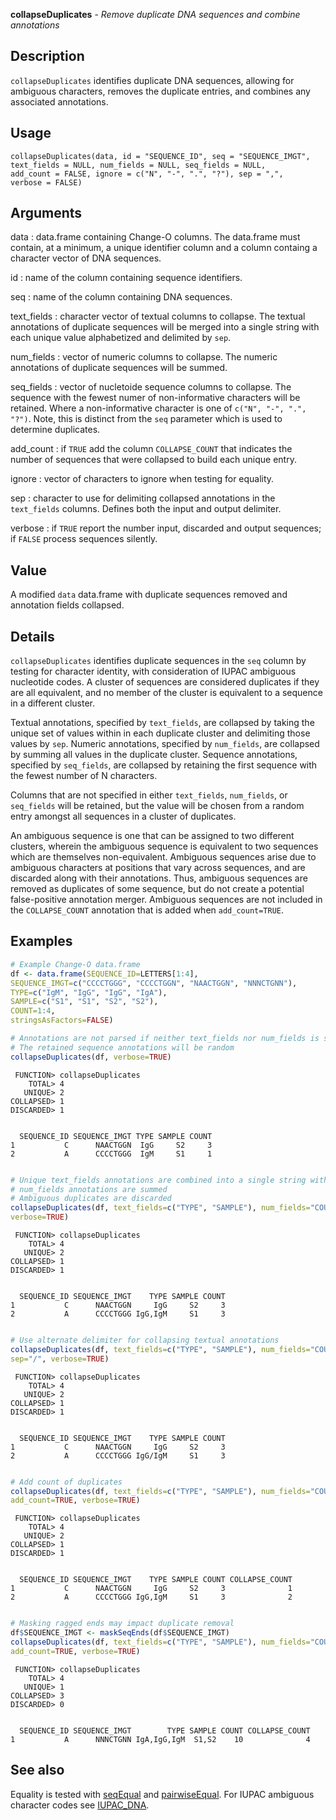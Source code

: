 





**collapseDuplicates** - *Remove duplicate DNA sequences and combine annotations*

Description
--------------------

`collapseDuplicates` identifies duplicate DNA sequences, allowing for ambiguous 
characters, removes the duplicate entries, and combines any associated annotations.


Usage
--------------------
```
collapseDuplicates(data, id = "SEQUENCE_ID", seq = "SEQUENCE_IMGT",
text_fields = NULL, num_fields = NULL, seq_fields = NULL,
add_count = FALSE, ignore = c("N", "-", ".", "?"), sep = ",",
verbose = FALSE)
```

Arguments
-------------------

data
:   data.frame containing Change-O columns. The data.frame 
must contain, at a minimum, a unique identifier column 
and a column containg a character vector of DNA sequences.

id
:   name of the column containing sequence identifiers.

seq
:   name of the column containing DNA sequences.

text_fields
:   character vector of textual columns to collapse. The textual 
annotations of duplicate sequences will be merged into a single 
string with each unique value alphabetized and delimited by 
`sep`.

num_fields
:   vector of numeric columns to collapse. The numeric annotations
of duplicate sequences will be summed.

seq_fields
:   vector of nucletoide sequence columns to collapse. The sequence 
with the fewest numer of non-informative characters will be 
retained. Where a non-informative character is one of 
`c("N", "-", ".", "?")`. Note, this is distinct from the 
`seq` parameter which is used to determine duplicates.

add_count
:   if `TRUE` add the column `COLLAPSE_COUNT` that 
indicates the number of sequences that were collapsed to build 
each unique entry.

ignore
:   vector of characters to ignore when testing for equality.

sep
:   character to use for delimiting collapsed annotations in the 
`text_fields` columns. Defines both the input and output 
delimiter.

verbose
:   if `TRUE` report the number input, discarded and output 
sequences; if `FALSE` process sequences silently.



Value
-------------------

A modified `data` data.frame with duplicate sequences removed and 
annotation fields collapsed.

Details
-------------------

`collapseDuplicates` identifies duplicate sequences in the `seq` column by
testing for character identity, with consideration of IUPAC ambiguous nucleotide codes. 
A cluster of sequences are considered duplicates if they are all equivalent, and no 
member of the cluster is equivalent to a sequence in a different cluster. 

Textual annotations, specified by `text_fields`, are collapsed by taking the unique
set of values within in each duplicate cluster and delimiting those values by `sep`.
Numeric annotations, specified by `num_fields`, are collapsed by summing all values 
in the duplicate cluster. Sequence annotations, specified by `seq_fields`, are 
collapsed by retaining the first sequence with the fewest number of N characters.

Columns that are not specified in either `text_fields`, `num_fields`, or 
`seq_fields` will be retained, but the value will be chosen from a random entry 
amongst all sequences in a cluster of duplicates.

An ambiguous sequence is one that can be assigned to two different clusters, wherein
the ambiguous sequence is equivalent to two sequences which are themselves 
non-equivalent. Ambiguous sequences arise due to ambiguous characters at positions that
vary across sequences, and are discarded along with their annotations. Thus, ambiguous
sequences are removed as duplicates of some sequence, but do not create a potential
false-positive annotation merger. Ambiguous sequences are not included in the 
`COLLAPSE_COUNT` annotation that is added when `add_count=TRUE`.



Examples
-------------------

```R
# Example Change-O data.frame
df <- data.frame(SEQUENCE_ID=LETTERS[1:4],
SEQUENCE_IMGT=c("CCCCTGGG", "CCCCTGGN", "NAACTGGN", "NNNCTGNN"),
TYPE=c("IgM", "IgG", "IgG", "IgA"),
SAMPLE=c("S1", "S1", "S2", "S2"),
COUNT=1:4,
stringsAsFactors=FALSE)

# Annotations are not parsed if neither text_fields nor num_fields is specified
# The retained sequence annotations will be random
collapseDuplicates(df, verbose=TRUE)

```


```
 FUNCTION> collapseDuplicates
    TOTAL> 4
   UNIQUE> 2
COLLAPSED> 1
DISCARDED> 1


```


```
  SEQUENCE_ID SEQUENCE_IMGT TYPE SAMPLE COUNT
1           C      NAACTGGN  IgG     S2     3
2           A      CCCCTGGG  IgM     S1     1

```


```R

# Unique text_fields annotations are combined into a single string with ","
# num_fields annotations are summed
# Ambiguous duplicates are discarded
collapseDuplicates(df, text_fields=c("TYPE", "SAMPLE"), num_fields="COUNT", 
verbose=TRUE)

```


```
 FUNCTION> collapseDuplicates
    TOTAL> 4
   UNIQUE> 2
COLLAPSED> 1
DISCARDED> 1


```


```
  SEQUENCE_ID SEQUENCE_IMGT    TYPE SAMPLE COUNT
1           C      NAACTGGN     IgG     S2     3
2           A      CCCCTGGG IgG,IgM     S1     3

```


```R

# Use alternate delimiter for collapsing textual annotations
collapseDuplicates(df, text_fields=c("TYPE", "SAMPLE"), num_fields="COUNT", 
sep="/", verbose=TRUE)

```


```
 FUNCTION> collapseDuplicates
    TOTAL> 4
   UNIQUE> 2
COLLAPSED> 1
DISCARDED> 1


```


```
  SEQUENCE_ID SEQUENCE_IMGT    TYPE SAMPLE COUNT
1           C      NAACTGGN     IgG     S2     3
2           A      CCCCTGGG IgG/IgM     S1     3

```


```R

# Add count of duplicates
collapseDuplicates(df, text_fields=c("TYPE", "SAMPLE"), num_fields="COUNT", 
add_count=TRUE, verbose=TRUE)

```


```
 FUNCTION> collapseDuplicates
    TOTAL> 4
   UNIQUE> 2
COLLAPSED> 1
DISCARDED> 1


```


```
  SEQUENCE_ID SEQUENCE_IMGT    TYPE SAMPLE COUNT COLLAPSE_COUNT
1           C      NAACTGGN     IgG     S2     3              1
2           A      CCCCTGGG IgG,IgM     S1     3              2

```


```R

# Masking ragged ends may impact duplicate removal
df$SEQUENCE_IMGT <- maskSeqEnds(df$SEQUENCE_IMGT)
collapseDuplicates(df, text_fields=c("TYPE", "SAMPLE"), num_fields="COUNT", 
add_count=TRUE, verbose=TRUE)
```


```
 FUNCTION> collapseDuplicates
    TOTAL> 4
   UNIQUE> 1
COLLAPSED> 3
DISCARDED> 0


```


```
  SEQUENCE_ID SEQUENCE_IMGT        TYPE SAMPLE COUNT COLLAPSE_COUNT
1           A      NNNCTGNN IgA,IgG,IgM  S1,S2    10              4

```



See also
-------------------

Equality is tested with [seqEqual](seqEqual.md) and [pairwiseEqual](pairwiseEqual.md). 
For IUPAC ambiguous character codes see [IUPAC_DNA](IUPAC_CODES.md).



